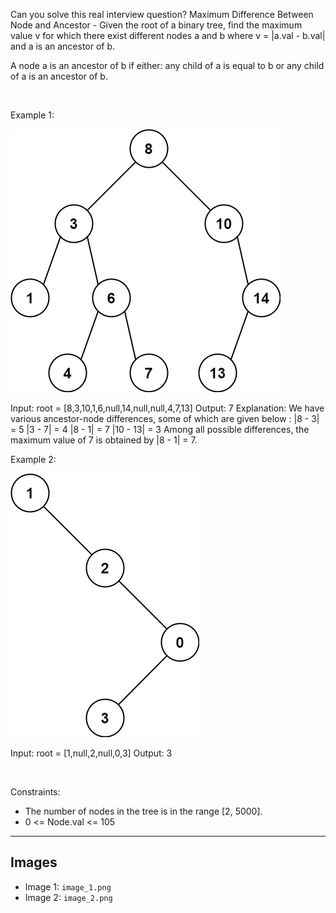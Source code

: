 Can you solve this real interview question? Maximum Difference Between Node and Ancestor - Given the root of a binary tree, find the maximum value v for which there exist different nodes a and b where v = |a.val - b.val| and a is an ancestor of b.

A node a is an ancestor of b if either: any child of a is equal to b or any child of a is an ancestor of b.

 

Example 1:

![Example 1](./image_1.png)


Input: root = [8,3,10,1,6,null,14,null,null,4,7,13]
Output: 7
Explanation: We have various ancestor-node differences, some of which are given below :
|8 - 3| = 5
|3 - 7| = 4
|8 - 1| = 7
|10 - 13| = 3
Among all possible differences, the maximum value of 7 is obtained by |8 - 1| = 7.

Example 2:

![Example 2](./image_2.png)


Input: root = [1,null,2,null,0,3]
Output: 3


 

Constraints:

 * The number of nodes in the tree is in the range [2, 5000].
 * 0 <= Node.val <= 105

---

## Images

- Image 1: `image_1.png`
- Image 2: `image_2.png`
